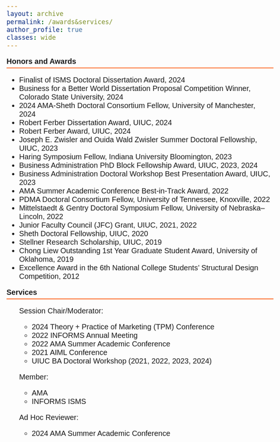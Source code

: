 ```yaml
---
layout: archive
permalink: /awards&services/
author_profile: true
classes: wide
---
```


<style>
  body {
    font-family: Arial;
    font-size: 20px;
  }
  .section-header {
    font-weight: bold;
    font-size: 20px;
    border-bottom: 2px solid #FD5F17;
    padding-bottom: 5px;
  }
</style>

<p class="section-header">Honors and Awards</p>
<ul>
  <li>Finalist of ISMS Doctoral Dissertation Award, 2024</li>
  <li>Business for a Better World Dissertation Proposal Competition Winner, Colorado State University, 2024</li>
  <li>2024 AMA-Sheth Doctoral Consortium Fellow, University of Manchester, 2024</li>
  <li>Robert Ferber Dissertation Award, UIUC, 2024</li>
  <li>Robert Ferber Award, UIUC, 2024</li>
  <li>Joseph E. Zwisler and Ouida Wald Zwisler Summer Doctoral Fellowship, UIUC, 2023</li>
  <li>Haring Symposium Fellow, Indiana University Bloomington, 2023</li>
  <li>Business Administration PhD Block Fellowship Award, UIUC, 2023, 2024</li>
  <li>Business Administration Doctoral Workshop Best Presentation Award, UIUC, 2023</li>
  <li>AMA Summer Academic Conference Best-in-Track Award, 2022</li>
  <li>PDMA Doctoral Consortium Fellow, University of Tennessee, Knoxville, 2022</li>
  <li>Mittelstaedt & Gentry Doctoral Symposium Fellow, University of Nebraska–Lincoln, 2022</li>
  <li>Junior Faculty Council (JFC) Grant, UIUC, 2021, 2022</li>
  <li>Sheth Doctoral Fellowship, UIUC, 2020</li>
  <li>Stellner Research Scholarship, UIUC, 2019</li>
  <li>Chong Liew Outstanding 1st Year Graduate Student Award, University of Oklahoma, 2019</li>
  <li>Excellence Award in the 6th National College Students’ Structural Design Competition, 2012</li>
</ul>


<p class="section-header">Services</p>
<ul>
<p class="sub-section-header">Session Chair/Moderator:</p>
    <ul>
      <li>2024 Theory + Practice of Marketing (TPM) Conference</li>
      <li>2022 INFORMS Annual Meeting</li>
      <li>2022 AMA Summer Academic Conference</li>
      <li>2021 AIML Conference</li>
      <li>UIUC BA Doctoral Workshop (2021, 2022, 2023, 2024)</li>
    </ul>
<p class="sub-section-header">Member:</p>
    <ul>
      <li>AMA</li>
      <li>INFORMS ISMS</li>
    </ul>
<p class="sub-section-header">Ad Hoc Reviewer:</p>
    <ul>
      <li>2024 AMA Summer Academic Conference</li>
    </ul>
</ul>